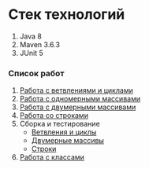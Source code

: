 
# Стек технологий

1. Java 8
2. Maven 3.6.3
3. JUnit 5

### Список работ

1. [Работа с ветвлениями и циклами](src/main/java/ru/nshi/learn/Work1)
2. [Работа с одномерными массивами](src/main/java/ru/nshi/learn/Work2)
3. [Работа с двумерными массивами](tasks/3_WorkTwoDimArrays.md)
4. [Работа со строками](src/main/java/ru/nshi/learn/Work3)
5. Сборка и тестирование
   - [Ветвления и циклы](src\test\java\ru\nshi\learn\Tests\Work5tests\Task1.java)
   - [Двумерные массивы](src\test\java\ru\nshi\learn\Tests\Work5tests\Task2.java)
   - [Строки](src\test\java\ru\nshi\learn\Tests\Work5tests\Task3.java)
6. [Работа с классами](src/main/java/ru/nshi/learn/)
